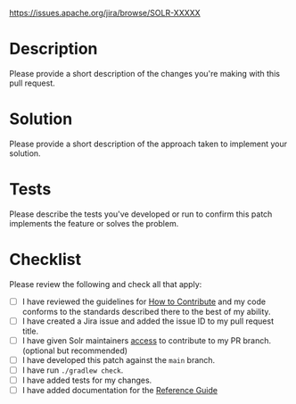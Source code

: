 https://issues.apache.org/jira/browse/SOLR-XXXXX

<!--
_(If you are a project committer then you may remove some/all of the following template.)_

Before creating a pull request, please file an issue in the ASF Jira system for Solr:

* https://issues.apache.org/jira/projects/SOLR

You will need to create an account in Jira in order to create an issue.

The title of the PR should reference the Jira issue number in the form:

* SOLR-####: <short description of problem or changes>

SOLR must be fully capitalized. A short description helps people scanning pull requests for items they can work on.

Properly referencing the issue in the title ensures that Jira is correctly updated with code review comments and commits. -->


# Description

Please provide a short description of the changes you're making with this pull request.

# Solution

Please provide a short description of the approach taken to implement your solution.

# Tests

Please describe the tests you've developed or run to confirm this patch implements the feature or solves the problem.

# Checklist

Please review the following and check all that apply:

- [ ] I have reviewed the guidelines for [How to Contribute](https://wiki.apache.org/solr/HowToContribute) and my code conforms to the standards described there to the best of my ability.
- [ ] I have created a Jira issue and added the issue ID to my pull request title.
- [ ] I have given Solr maintainers [access](https://help.github.com/en/articles/allowing-changes-to-a-pull-request-branch-created-from-a-fork) to contribute to my PR branch. (optional but recommended)
- [ ] I have developed this patch against the `main` branch.
- [ ] I have run `./gradlew check`.
- [ ] I have added tests for my changes.
- [ ] I have added documentation for the [Reference Guide](https://github.com/apache/solr/tree/main/solr/solr-ref-guide)
